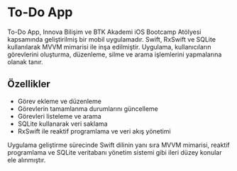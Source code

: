 # To-Do App

To-Do App, Innova Bilişim ve BTK Akademi iOS Bootcamp Atölyesi kapsamında geliştirilmiş bir mobil uygulamadır. Swift, RxSwift ve SQLite kullanılarak MVVM mimarisi ile inşa edilmiştir. Uygulama, kullanıcıların görevlerini oluşturma, düzenleme, silme ve arama işlemlerini yapmalarına olanak tanır.

## Özellikler
- Görev ekleme ve düzenleme
- Görevlerin tamamlanma durumlarını güncelleme
- Görevleri listeleme ve arama
- SQLite kullanarak veri saklama
- RxSwift ile reaktif programlama ve veri akış yönetimi

Uygulama geliştirme sürecinde Swift dilinin yanı sıra MVVM mimarisi, reaktif programlama ve SQLite veritabanı yönetim sistemi gibi ileri düzey konular ele alınmıştır.
